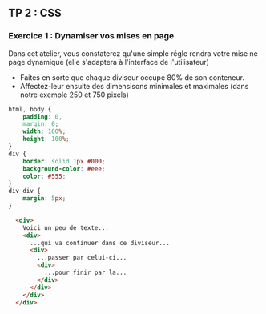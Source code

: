 ## TP 2 : CSS
### Exercice 1 : Dynamiser vos mises en page

Dans cet atelier, vous constaterez qu'une simple régle rendra votre mise ne page dynamique (elle s'adaptera à l'interface de l'utilisateur)

- Faites en sorte que chaque diviseur occupe 80% de son conteneur. 
- Affectez-leur ensuite des dimensisons minimales et maximales (dans notre exemple 250 et 750 pixels)

```css
html, body {
    padding: 0,
    margin: 0;
    width: 100%;
    height: 100%;
}
div {
    border: solid 1px #000;
    background-color: #eee;
    color: #555;
}
div div {
    margin: 5px;
}
```

```html
  <div>
    Voici un peu de texte...
    <div>
      ...qui va continuer dans ce diviseur...
      <div>
        ...passer par celui-ci...
        <div>
          ...pour finir par la...
        </div>
      </div>
    </div>
  </div>
```
